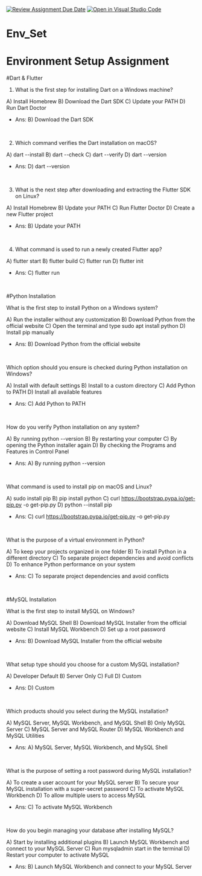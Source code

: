 [![Review Assignment Due Date](https://classroom.github.com/assets/deadline-readme-button-22041afd0340ce965d47ae6ef1cefeee28c7c493a6346c4f15d667ab976d596c.svg)](https://classroom.github.com/a/vnsr1XuU)
[![Open in Visual Studio Code](https://classroom.github.com/assets/open-in-vscode-2e0aaae1b6195c2367325f4f02e2d04e9abb55f0b24a779b69b11b9e10269abc.svg)](https://classroom.github.com/online_ide?assignment_repo_id=15651015&assignment_repo_type=AssignmentRepo)
# Env_Set

# Environment Setup Assignment

#Dart & Flutter

1. What is the first step for installing Dart on a Windows machine?

A) Install Homebrew
B) Download the Dart SDK
C) Update your PATH
D) Run Dart Doctor

- Ans: B) Download the Dart SDK
<br>

2. Which command verifies the Dart installation on macOS?

A) dart --install
B) dart --check
C) dart --verify
D) dart --version

- Ans: D) dart --version
<br>

3. What is the next step after downloading and extracting the Flutter SDK on Linux?

A) Install Homebrew
B) Update your PATH
C) Run Flutter Doctor
D) Create a new Flutter project

- Ans: B) Update your PATH
<br>

4. What command is used to run a newly created Flutter app?

A) flutter start
B) flutter build
C) flutter run
D) flutter init

- Ans: C) flutter run
<br>

#Python Installation

What is the first step to install Python on a Windows system?

A) Run the installer without any customization
B) Download Python from the official website
C) Open the terminal and type sudo apt install python
D) Install pip manually

- Ans: B) Download Python from the official website
<br>

Which option should you ensure is checked during Python installation on Windows?

A) Install with default settings
B) Install to a custom directory
C) Add Python to PATH
D) Install all available features

- Ans: C) Add Python to PATH
<br>

How do you verify Python installation on any system?

A) By running python --version
B) By restarting your computer
C) By opening the Python installer again
D) By checking the Programs and Features in Control Panel

- Ans: A) By running python --version
<br>

What command is used to install pip on macOS and Linux?

A) sudo install pip
B) pip install python
C) curl https://bootstrap.pypa.io/get-pip.py -o get-pip.py
D) python --install pip

- Ans: C) curl https://bootstrap.pypa.io/get-pip.py -o get-pip.py
<br>

What is the purpose of a virtual environment in Python?

A) To keep your projects organized in one folder
B) To install Python in a different directory
C) To separate project dependencies and avoid conflicts
D) To enhance Python performance on your system

- Ans: C) To separate project dependencies and avoid conflicts
<br>

#MySQL Installation

What is the first step to install MySQL on Windows?

A) Download MySQL Shell
B) Download MySQL Installer from the official website
C) Install MySQL Workbench
D) Set up a root password

- Ans: B) Download MySQL Installer from the official website
<br>

What setup type should you choose for a custom MySQL installation?

A) Developer Default
B) Server Only
C) Full
D) Custom

- Ans: D) Custom
<br>

Which products should you select during the MySQL installation?

A) MySQL Server, MySQL Workbench, and MySQL Shell
B) Only MySQL Server
C) MySQL Server and MySQL Router
D) MySQL Workbench and MySQL Utilities

- Ans: A) MySQL Server, MySQL Workbench, and MySQL Shell
<br>

What is the purpose of setting a root password during MySQL installation?

A) To create a user account for your MySQL server
B) To secure your MySQL installation with a super-secret password
C) To activate MySQL Workbench
D) To allow multiple users to access MySQL

- Ans: C) To activate MySQL Workbench
<br>

How do you begin managing your database after installing MySQL?

A) Start by installing additional plugins
B) Launch MySQL Workbench and connect to your MySQL Server
C) Run mysqladmin start in the terminal
D) Restart your computer to activate MySQL

- Ans: B) Launch MySQL Workbench and connect to your MySQL Server
<br>
